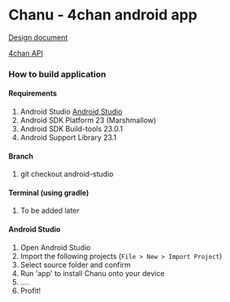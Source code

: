 Chanu - 4chan android app
=========================

[Design document](https://docs.google.com/document/d/1hYCqC_53iYZ7e13pbmbQ3PTtUat7xwBiH4uzGpat-gM/edit#heading=h.jbxv5gqhprjt)

[4chan API](https://github.com/4chan/4chan-API)

### How to build application
#### Requirements
1.  Android Studio [Android Studio](http://developer.android.com/sdk/index.html)
2.  Android SDK Platform      23 (Marshmallow)
3.  Android SDK Build-tools   23.0.1
4.  Android Support Library   23.1

#### Branch
1.  git checkout android-studio

#### Terminal (using gradle)
1.  To be added later

#### Android Studio
1.  Open Android Studio
2.  Import the following projects (```File > New > Import Project```)
3.  Select source folder and confirm
4.  Run 'app' to install Chanu onto your device
5.  ....
6.  Profit!

